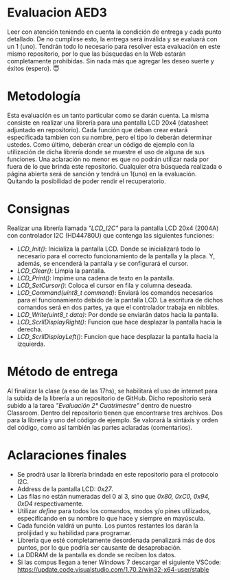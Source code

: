 # Evaluacion AED3
Leer con atención teniendo en cuenta la condición de entrega y cada punto detallado. De no cumplirse esto, la entrega será inválida y se evaluará con un 1 (uno). Tendrán todo lo necesario para resolver esta evaluación en este mismo repositorio, por lo que las búsquedas en la Web estarán completamente prohibidas. Sin nada más que agregar les deseo suerte y éxitos (espero). 😇

# Metodología
Esta evaluación es un tanto particular como se darán cuenta. La misma consiste en realizar una librería para una pantalla LCD 20x4 (datasheet adjuntado en repositorio). Cada función que deban crear estará especificada tambien con su nombre, pero el tipo lo deberán determinar ustedes. 
Como último, deberán crear un código de ejemplo con la utilización de dicha librería donde se muestre el uso de alguna de sus funciones.
Una aclaración no menor es que no podrán utilizar nada por fuera de lo que brinda este repositorio. Cualquier otra búsqueda realizada o página abierta será de sanción y tendrá un 1(uno) en la evaluación. Quitando la posibilidad de poder rendir el recuperatorio.

# Consignas
Realizar una librería llamada *"LCD_I2C"* para la pantalla LCD 20x4 (2004A) con controlador I2C (HD44780U) que contenga las siguientes funciones:
* *LCD_Init()*: Inicializa la pantalla LCD. Donde se inicializará todo lo necesario para el correcto funcionamiento de la pantalla y la placa. Y, además, se encenderá la pantalla y se configurará el cursor.
* *LCD_Clear()*: Limpia la pantalla.
* *LCD_Print()*: Impime una cadena de texto en la pantalla.
* *LCD_SetCursor()*: Coloca el cursor en fila y columna deseada.
* *LCD_Command(uint8_t command)*: Enviará los comandos necesarios para el funcionamiento debido de la pantalla LCD. La escritura de dichos comandos será en dos partes, ya que el controlador trabaja en nibbles.
* *LCD_Write(uint8_t data)*: Por donde se enviarán datos hacia la pantalla.
* *LCD_ScrllDisplayRight()*: Funcion que hace desplazar la pantalla hacia la derecha.
* *LCD_ScrllDisplayLeft()*: Funcion que hace desplazar la pantalla hacia la izquierda.

# Método de entrega
Al finalizar la clase (a eso de las 17hs), se habilitará el uso de internet para la subida de la librería a un repositorio de GitHub. Dicho repositorio será subido a la tarea *"Evaluación 2° Cuatrimestre"* dentro de nuestro Classroom. Dentro del repositorio tienen que encontrarse tres archivos. Dos para la librería y uno del código de ejemplo. Se valorará la sintáxis y orden del código, como así también las partes aclaradas (comentarios).

# Aclaraciones finales
* Se prodrá usar la librería brindada en este repositorio para el protocolo I2C.
* Address de la pantalla LCD: *0x27*.
* Las filas no están numeradas del 0 al 3, sino que *0x80, 0xC0, 0x94, 0xD4* respectivamente.
* Utilizar *define* para todos los comandos, modos y/o pines utilizados, especificando en su nombre lo que hace y siempre en mayúscula.
* Cada función valdrá un punto. Los puntos restantes los darán la prolijidad y su habilidad para programar.
* Librería que esté completamente desordenada penalizará más de dos puntos, por lo que podría ser causante de desaprobación.
* La DDRAM de la pantalla es donde se reciben los datos.
* Si las compus llegan a tener Windows 7 descargar el siguiente VSCode: https://update.code.visualstudio.com/1.70.2/win32-x64-user/stable 
